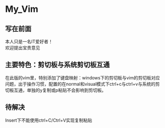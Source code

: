 # My_Vim
## 写在前面
本人只是一名IT爱好者！  
欢迎提出宝贵意见
## 主要特色：剪切板与系统剪切板互通
在此版的vim里，特别添加了键盘映射：windows下的剪切板与vim的剪切板对应问题，出于操作习惯，配置的在normal和visual模式下ctrl+c与ctrl+v与系统的剪切板互通，单独的y复制或p粘贴不会影响到剪切板。
## 待解决
Insert下不能使用ctrl+C/Ctrl+V实现复制粘贴
